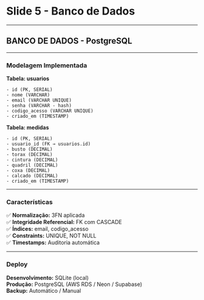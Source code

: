 # Slide 5 - Banco de Dados

---

## BANCO DE DADOS - PostgreSQL

---

### Modelagem Implementada

**Tabela: usuarios**
```
- id (PK, SERIAL)
- nome (VARCHAR)
- email (VARCHAR UNIQUE)
- senha (VARCHAR - hash)
- codigo_acesso (VARCHAR UNIQUE)
- criado_em (TIMESTAMP)
```

**Tabela: medidas**
```
- id (PK, SERIAL)
- usuario_id (FK → usuarios.id)
- busto (DECIMAL)
- torax (DECIMAL)
- cintura (DECIMAL)
- quadril (DECIMAL)
- coxa (DECIMAL)
- calcado (DECIMAL)
- criado_em (TIMESTAMP)
```

---

### Características

✅ **Normalização:** 3FN aplicada  
✅ **Integridade Referencial:** FK com CASCADE  
✅ **Índices:** email, codigo_acesso  
✅ **Constraints:** UNIQUE, NOT NULL  
✅ **Timestamps:** Auditoria automática

---

### Deploy

**Desenvolvimento:** SQLite (local)  
**Produção:** PostgreSQL (AWS RDS / Neon / Supabase)  
**Backup:** Automático / Manual

